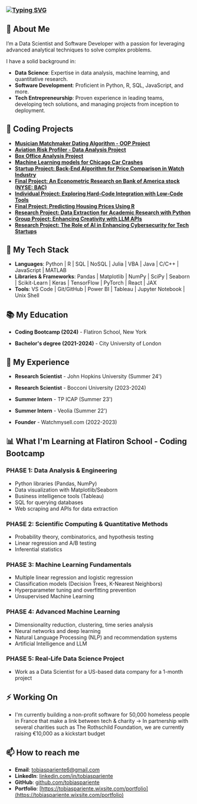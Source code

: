 ### [![Typing SVG](https://readme-typing-svg.herokuapp.com?font=Architects+Daughter&color=7AF79A&size=30&lines=Hello!+I'm+Tobias)](https://git.io/typing-svg)

## 🚀 About Me

I’m a Data Scientist and Software Developer with a passion for leveraging advanced analytical techniques to solve complex problems.

I have a solid background in:

- **Data Science**: Expertise in data analysis, machine learning, and quantitative research.
- **Software Development**: Proficient in Python, R, SQL, JavaScript, and more.
- **Tech Entrepreneurship**: Proven experience in leading teams, developing tech solutions, and managing projects from inception to deployment.

## 🌟 Coding Projects
- **[Musician Matchmaker Dating Algorithm - OOP Project](https://github.com/tobiaspariente/Musician-Matchmaking-OOP)**
- **[Aviation Risk Profiler - Data Analysis Project](https://github.com/tobiaspariente/Aircraft-Safety-USdata)**
- **[Box Office Analysis Project](https://github.com/tobiaspariente/BoxOffice-US)**
- **[Machine Learning models for Chicago Car Crashes](https://github.com/tobiaspariente/MLmodel-Chicago-Car-Crashes/tree/main)**
- **[Startup Project: Back-End Algorithm for Price Comparison in Watch Industry](https://tobiaspariente.wixsite.com/portfolio/post/startup-project-back-end-algorithm-for-price-comparison-in-watch-industry-1)**
- **[Final Project: An Econometric Research on Bank of America stock (NYSE: BAC)](https://tobiaspariente.wixsite.com/portfolio/post/final-project-an-econometric-research-on-bank-of-america-stock-nyse-bac)**
- **[Individual Project: Exploring Hard-Code Integration with Low-Code Tools](https://tobiaspariente.wixsite.com/portfolio/post/coding-bootcamp-individual-project-a-blog-for-math-data-enthusiast)**
- **[Final Project: Predicting Housing Prices Using R](https://tobiaspariente.wixsite.com/portfolio/post/harvardx-r-final-project-xxx)**
- **[Research Project: Data Extraction for Academic Research with Python](https://tobiaspariente.wixsite.com/portfolio/post/research-assistant-individual-project-extract-data-from-large-datasets)**
- **[Group Project: Enhancing Creativity with LLM APIs](https://tobiaspariente.wixsite.com/portfolio/post/enhancing-creativity-with-ai-testing-chatgpt-s-generative-capabilities)**
- **[Research Project: The Role of AI in Enhancing Cybersecurity for Tech Startups](https://tobiaspariente.wixsite.com/portfolio/post/ai-powered-cybersecurity-for-startups-a-comparative-study)**

## 🧠 My Tech Stack

- **Languages**: Python | R | SQL | NoSQL | Julia | VBA | Java | C/C++ | JavaScript | MATLAB
- **Libraries & Frameworks**: Pandas | Matplotlib | NumPy | SciPy | Seaborn | Scikit-Learn | Keras | TensorFlow | PyTorch | React | JAX
- **Tools**: VS Code | Git/GitHub | Power BI | Tableau | Jupyter Notebook | Unix Shell

## 📚 My Education

- **Coding Bootcamp (2024)** - Flatiron School, New York

- **Bachelor's degree (2021-2024)** - City University of London

## 💼 My Experience

- **Research Scientist** - John Hopkins University (Summer 24')

- **Research Scientist** - Bocconi University (2023-2024)

- **Summer Intern** - TP ICAP (Summer 23')

- **Summer Intern** - Veolia (Summer 22')

- **Founder** - Watchmysell.com (2022-2023)

## 📊 What I'm Learning at Flatiron School - Coding Bootcamp

### PHASE 1: Data Analysis & Engineering
  - Python libraries (Pandas, NumPy)
  - Data visualization with Matplotlib/Seaborn
  - Business intelligence tools (Tableau)
  - SQL for querying databases
  - Web scraping and APIs for data extraction

### PHASE 2: Scientific Computing & Quantitative Methods
  - Probability theory, combinatorics, and hypothesis testing
  - Linear regression and A/B testing
  - Inferential statistics

### PHASE 3: Machine Learning Fundamentals
  - Multiple linear regression and logistic regression
  - Classification models (Decision Trees, K-Nearest Neighbors)
  - Hyperparameter tuning and overfitting prevention
  - Unsupervised Machine Learning

### PHASE 4: Advanced Machine Learning
  - Dimensionality reduction, clustering, time series analysis
  - Neural networks and deep learning
  - Natural Language Processing (NLP) and recommendation systems
  - Artificial Intelligence and LLM

### PHASE 5: Real-Life Data Science Project
  - Work as a Data Scientist for a US-based data company for a 1-month project

## ⚡ Working On

- I'm currently building a non-profit software for 50,000 homeless people in France that make a link between tech & charity -> In partnership with several charities such as The Rothschild Foundation, we are currently raising €10,000 as a kickstart budget

## 📫 How to reach me

- **Email**: tobiaspariente6@gmail.com
- **LinkedIn**: [linkedin.com/in/tobiaspariente](https://linkedin.com/in/tobiaspariente)
- **GitHub**: [github.com/tobiaspariente](https://github.com/tobiaspariente)
- **Portfolio**: [https://tobiaspariente.wixsite.com/portfolio](https://tobiaspariente.wixsite.com/portfolio)
